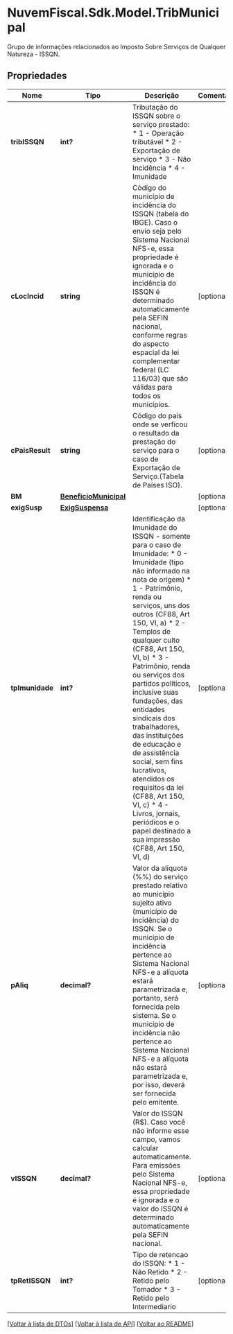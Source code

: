 # NuvemFiscal.Sdk.Model.TribMunicipal
Grupo de informações relacionados ao Imposto Sobre Serviços de Qualquer Natureza - ISSQN.

## Propriedades

Nome | Tipo | Descrição | Comentários
------------ | ------------- | ------------- | -------------
**tribISSQN** | **int?** | Tributação do ISSQN sobre o serviço prestado:  * 1 - Operação tributável  * 2 - Exportação de serviço  * 3 - Não Incidência  * 4 - Imunidade | 
**cLocIncid** | **string** | Código do município de incidência do ISSQN (tabela do IBGE).    Caso o envio seja pelo Sistema Nacional NFS-e, essa propriedade é ignorada e o município de incidência do ISSQN é determinado automaticamente pela SEFIN nacional, conforme regras do aspecto espacial da lei complementar federal (LC 116/03) que são válidas para todos os municípios. | [optional] 
**cPaisResult** | **string** | Código do país onde se verficou o resultado da prestação do serviço para o caso de Exportação de Serviço.(Tabela de Países ISO). | [optional] 
**BM** | [**BeneficioMunicipal**](BeneficioMunicipal.md) |  | [optional] 
**exigSusp** | [**ExigSuspensa**](ExigSuspensa.md) |  | [optional] 
**tpImunidade** | **int?** | Identificação da Imunidade do ISSQN - somente para o caso de Imunidade:  * 0 - Imunidade (tipo não informado na nota de origem)  * 1 - Patrimônio, renda ou serviços, uns dos outros (CF88, Art 150, VI, a)  * 2 - Templos de qualquer culto (CF88, Art 150, VI, b)  * 3 - Patrimônio, renda ou serviços dos partidos políticos, inclusive suas fundações, das entidades sindicais dos trabalhadores, das instituições de educação e de assistência social, sem fins lucrativos, atendidos os requisitos da lei (CF88, Art 150, VI, c)  * 4 - Livros, jornais, periódicos e o papel destinado a sua impressão (CF88, Art 150, VI, d) | [optional] 
**pAliq** | **decimal?** | Valor da alíquota (%%) do serviço prestado relativo ao município sujeito ativo (município de incidência) do ISSQN.  Se o município de incidência pertence ao Sistema Nacional NFS-e a alíquota estará parametrizada e, portanto, será fornecida pelo sistema.  Se o município de incidência não pertence ao Sistema Nacional NFS-e a alíquota não estará parametrizada e, por isso, deverá ser fornecida pelo emitente. | [optional] 
**vISSQN** | **decimal?** | Valor do ISSQN (R$).    Caso você não informe esse campo, vamos calcular automaticamente.    Para emissões pelo Sistema Nacional NFS-e, essa propriedade é ignorada e o valor do ISSQN é determinado automaticamente pela SEFIN nacional. | [optional] 
**tpRetISSQN** | **int?** | Tipo de retencao do ISSQN:  * 1 - Não Retido  * 2 - Retido pelo Tomador  * 3 - Retido pelo Intermediario | [optional] 

[[Voltar à lista de DTOs]](../README.md#documentation-for-models) [[Voltar à lista de API]](../README.md#documentation-for-api-endpoints) [[Voltar ao README]](../README.md)

